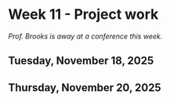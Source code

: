 # Week 11 - Project work 

*Prof. Brooks is away at a conference this week.* 


## Tuesday, November 18, 2025


## Thursday, November 20, 2025

